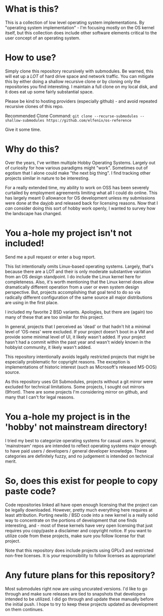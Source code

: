 
# What is this?

This is a collection of low level operating system implementations. By
"operating system implementation" - I'm focusing mostly on the OS kernel
itself, but this collection does include other software elements critical to
the user concept of an operating system.

# How to use?

Simply clone this repository recursively with submodules. Be warned,
this will eat up a _LOT_ of hard drive space and network traffic. You
can mitigate this by either doing a shallow recursive clone or by cloning
only the repositories you find interesting. I maintain a full clone on
my local disk, and it does eat up some fairly substantial space.

Please be kind to hosting providers (especially github) - and avoid 
repeated recursive clones of this repo.

Recommended Clone Command:
   `git clone --recurse-submodules --shallow-submodules https://github.com/elfenix/os-reference`

Give it some time.

# Why do this?

Over the years, I've written multiple Hobby Operating Systems. Largely out
of curiosity for how various paradigms might "work". Sometimes out of egotism
that I alone could make "the next big thing". I find tracking other projects
similar in nature to be interesting.

For a really extended time, my ability to work on OSS has been severely
curtailed by employment agreements limiting what all I could do online. This
has largely meant 0 allowance for OS development unless my submissions were
done at the dayjob and released back for licensing reasons. Now that I
_can_ consider doing this sort of hobby work openly, I wanted to survey
how the landscape has changed.

# You a-hole my project isn't not included!

Send me a pull request or enter a bug report.

This list intentionally omits Linux-based operating systems. Largely,
that's because there are a LOT and their is only moderate substantive
variation from an OS design standpoint. I do include the Linux kernel
here for completeness. Also, it's worth mentioning that the Linux kernel
does allow dramatically different operation from a user or even system
design perspective. But, projects accomplishing that goal tend to do
so via radically different configuration of the same source all major
distributions are using in the first place.

I included my favorite 2 BSD variants. Apologies, but there are
(again) too many of these that are too similar for this project.

In general, projects that I perceived as 'dead' or that hadn't hit a
minimal level of 'OS-ness' were excluded. If your project doesn't boot
in a VM and provide some minimal level of UI, it likely wasn't added.
If your project hasn't had a commit within the past year and wasn't
widely known in the hobbyist community, it likely wasn't added.

This repository intentionally avoids legally restricted projects that
might be especially problematic for copyright reasons. The exception
is implementations of historic interest (such as Microsoft's released
MS-DOS) source.

As this repository uses Git Submodules, projects without a git mirror
were excluded for technical limitations. Some projects, I sought out
mirrors (9front). There are some projects I'm considering mirror on
github, and many that I can't for legal reasons.

# You a-hole my project is in the 'hobby' not mainstream directory!

I tried my best to categorize operating systems for casual users. In
general, 'mainstream' repos are intended to reflect operating systems major
enough to have paid users / developers / general developer knowledge. These
categories are definitely fuzzy, and no judgement is intended on technical
merit.

# So, does this exist for people to copy paste code?

Code repositories linked all have open enough licensing that the project
can be legally downloaded. However, pretty much everything here requires
at least attribution. Porting newlib / BSD code into a new kernel is
a really solid way to concentrate on the portions of development that
one finds interesting, and - most of these kernels have very open 
licensing that just requires you copy/paste a disclaimer and copyright
notice. If you want to utilize code from these projects, make sure
you follow license for that project.

Note that this repository does include projects using GPLv3 and restricted
non-free licenses. It is _*your*_ responsibility to follow licenses
as appropriate!

# Any future plans for this repository?

Most submodules right now are using uncurated versions. I'd like to
go through and make sure releases are tied to snapshots that
developers intended to be utilized. I did go through and update
these manually before the initial push. I hope to try to keep
these projects updated as development on them continues.

